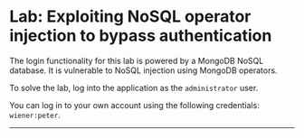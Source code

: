 # Lab: Exploiting NoSQL operator injection to bypass authentication

The login functionality for this lab is powered by a MongoDB NoSQL database. It is vulnerable to NoSQL injection using MongoDB operators.

To solve the lab, log into the application as the `administrator` user.

You can log in to your own account using the following credentials: `wiener:peter`.


---
